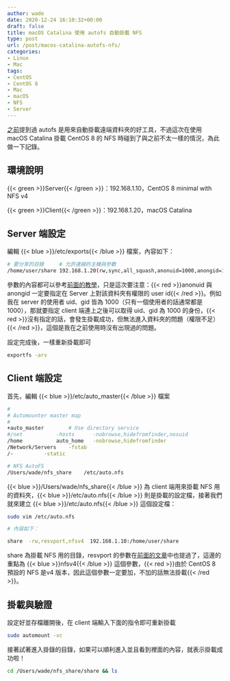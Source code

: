 ```yaml
---
author: wade
date: 2020-12-24 16:10:32+00:00
draft: false
title: macOS Catalina 使用 autofs 自動掛載 NFS
type: post
url: /post/macos-catalina-autofs-nfs/
categories:
- Linux
- Mac
tags:
- CentOS
- CentOS 8
- Mac
- macOS
- NFS
- Server
---
```


[之前](https://notes.wadeism.net/post/ubuntu-autofs-nfs/)提到過 autofs 是用來自動掛載遠端資料夾的好工具，不過這次在使用 macOS Catalina 掛載 CentOS 8 的 NFS 時碰到了與之前不太一樣的情況，為此做一下記錄。


## 環境說明

{{< green >}}Server{{< /green >}}：192.168.1.10，CentOS 8 minimal with NFS v4

{{< green >}}Client{{< /green >}}：192.168.1.20，macOS Catalina


## Server 端設定

編輯 {{< blue >}}/etc/exports{{< /blue >}} 檔案，內容如下：

```bash
# 要分享的目錄     # 允許連線的主機與參數
/home/user/share 192.168.1.20(rw,sync,all_squash,anonuid=1000,anongid=1000)
```

參數的內容都可以參考[前面的教學](https://notes.wadeism.net/post/centos8-nfs-server/)，只是這次要注意：{{< red >}}anonuid 與 anongid 一定要指定在 Server 上對該資料夾有權限的 user id{{< /red >}}。例如我在 server 的使用者 uid、gid 皆為 1000（只有一個使用者的話通常都是 1000），那就要指定 client 端連上之後可以取得 uid、gid 為 1000 的身份，{{< red >}}沒有指定的話，會發生掛載成功，但無法進入資料夾的問題（權限不足）{{< /red >}}，這個是我在之前使用時沒有出現過的問題。

設定完成後，一樣重新掛載即可

```bash
exportfs -arv
```


## Client 端設定

首先，編輯 {{< blue >}}/etc/auto_master{{< /blue >}} 檔案

```bash
#
# Automounter master map
#
+auto_master        # Use directory service
#/net           -hosts      -nobrowse,hidefromfinder,nosuid
/home           auto_home   -nobrowse,hidefromfinder
/Network/Servers    -fstab
/-          -static

# NFS AutoFS
/Users/wade/nfs_share    /etc/auto.nfs
```

{{< blue >}}/Users/wade/nfs_share{{< /blue >}} 為 client 端用來掛載 NFS 用的資料夾，{{< blue >}}/etc/auto.nfs{{< /blue >}} 則是掛載的設定檔，接著我們就來建立 {{< blue >}}/etc/auto.nfs{{< /blue >}} 這個設定檔：

```bash
sudo vim /etc/auto.nfs
```

```bash
# 內容如下：

share  -rw,resvport,nfsv4  192.168.1.10:/home/user/share
```

share 為掛載 NFS 用的目錄，resvport 的參數在[前面的文章](https://notes.wadeism.net/post/mac-nfs-mount-operation-not-permitted/)中也提過了，這邊的重點為 {{< blue >}}nfsv4{{< /blue >}} 這個參數，{{< red >}}由於 CentOS 8 預設的 NFS 是v4 版本，因此這個參數一定要加，不加的話無法掛載{{< /red >}}。


## 掛載與驗證

設定好並存檔離開後，在 client 端輸入下面的指令即可重新掛載

```bash
sudo automount -vc
```

接著試著進入掛錄的目錄，如果可以順利進入並且看到裡面的內容，就表示掛載成功啦！

```bash
cd /Users/wade/nfs_share/share && ls
```
